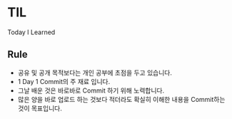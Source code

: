 # TIL
Today I Learned

## Rule
- 공유 및 공개 목적보다는 개인 공부에 초점을 두고 있습니다.
- 1 Day 1 Commit의 주 재료 입니다.
- 그날 배운 것은 바로바로 Commit 하기 위해 노력합니다. 
- 많은 양을 바로 업로드 하는 것보다 적더라도 확실히 이해한 내용을 Commit하는 것이 목표입니다.
